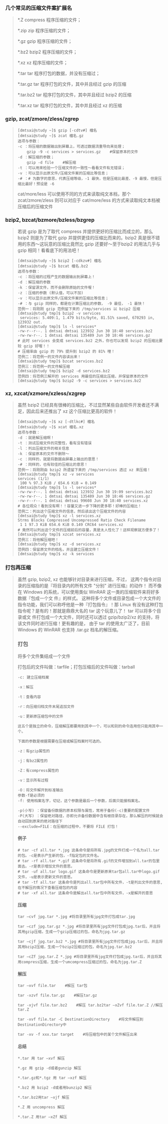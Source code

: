 ### 几个常见的压缩文件案扩展名

> \*.Z compress 程序压缩的文件；
>
> \*.zip zip 程序压缩的文件；
>
> \*.gz gzip 程序压缩的文件；
>
> \*.bz2 bzip2 程序压缩的文件；
>
> \*.xz xz 程序压缩的文件；
>
> \*.tar tar 程序打包的数据，并没有压缩过；
>
> \*.tar.gz tar 程序打包的文件，其中并且经过 gzip 的压缩
>
> \*.tar.bz2 tar 程序打包的文件，其中并且经过 bzip2 的压缩
>
> \*.tar.xz tar 程序打包的文件，其中并且经过 xz 的压缩

### gzip, zcat/zmore/zless/zgrep

> ```
> [dmtsai@study ~]$ gzip [-cdtv#] 檔名
> [dmtsai@study ~]$ zcat 檔名.gz
> 选项与参数：
> -c ：将压缩的数据输出到屏幕上，可透过数据流重导向来处理；
>     gzip -9 -c services > services.gz    #保留原本的文件
> -d ：解压缩的参数；
>     gzip -d file    #解压缩
> -t ：可以用来检验一个压缩文件的一致性～看看文件有无错误；
> -v ：可以显示出原文件/压缩文件案的压缩比等信息；
> -# ：# 为数字的意思，代表压缩等级，-1 最快，但是压缩比最差、-9 最慢，但是压缩比最好！预设是 -6
> ```
>
> cat/more/less 可以使用不同的方式来读取纯文本档，那个 zcat/zmore/zless 则可以对应于 cat/more/less 的方式来读取纯文本档被压缩后的压缩文件

### bzip2, bzcat/bzmore/bzless/bzgrep

> 若说 gzip 是为了取代 compress 并提供更好的压缩比而成立的，那么 bzip2 则是为了取代 gzip 并提供更佳的压缩比而来的。bzip2 真是很不错用的东西～这玩意的压缩比竟然比 gzip 还要好～至于bzip2 的用法几乎与 gzip 相同！看看底下的用法吧！
>
> ```
> [dmtsai@study ~]$ bzip2 [-cdkzv#] 檔名
> [dmtsai@study ~]$ bzcat 檔名.bz2
> 选项与参数：
> -c ：将压缩的过程产生的数据输出到屏幕上！
> -d ：解压缩的参数
> -k ：保留源文件，而不会删除原始的文件喔！
> -z ：压缩的参数 (默认值，可以不加)
> -v ：可以显示出原文件/压缩文件案的压缩比等信息；
> -# ：与 gzip 同样的，都是在计算压缩比的参数， -9 最佳， -1 最快！
> 范例一：将刚刚 gzip 范例留下来的 /tmp/services 以 bzip2 压缩
> [dmtsai@study tmp]$ bzip2 -v services
>  services: 5.409:1, 1.479 bits/byte, 81.51% saved, 670293 in, 123932 out.
> [dmtsai@study tmp]$ ls -l services*
> -rw-r--r--. 1 dmtsai dmtsai 123932 Jun 30 18:40 services.bz2
> -rw-rw-r--. 1 dmtsai dmtsai 135489 Jun 30 18:46 services.gz
> # 此时 services 会变成 services.bz2 之外，你也可以发现 bzip2 的压缩比要较 gzip 好喔！！
> # 压缩率由 gzip 的 79% 提升到 bzip2 的 81% 哩！
> 范例二：将范例一的文件内容读出来！
> [dmtsai@study tmp]$ bzcat services.bz2
> 范例三：将范例一的文件解压缩
> [dmtsai@study tmp]$ bzip2 -d services.bz2
> 范例四：将范例三解开的 services 用最佳的压缩比压缩，并保留原本的文件
> [dmtsai@study tmp]$ bzip2 -9 -c services > services.bz2
> ```

### xz, xzcat/xzmore/xzless/xzgrep

> 虽然 bzip2 已经具有很棒的压缩比，不过显然某些自由软件开发者还不满足，因此后来还推出了 xz 这个压缩比更高的软件！
>
> ```
> [dmtsai@study ~]$ xz [-dtlkc#] 檔名
> [dmtsai@study ~]$ xcat 檔名.xz
> 选项与参数：
> -d ：就是解压缩啊！
> -t ：测试压缩文件的完整性，看有没有错误
> -l ：列出压缩文件的相关信息
> -k ：保留原本的文件不删除～
> -c ：同样的，就是将数据由屏幕上输出的意思！
> -# ：同样的，也有较佳的压缩比的意思！
> 范例一：将刚刚由 bzip2 所遗留下来的 /tmp/services 透过 xz 来压缩！
> [dmtsai@study tmp]$ xz -v services
> services (1/1)
>  100 % 97.3 KiB / 654.6 KiB = 0.149
> [dmtsai@study tmp]$ ls -l services*
> -rw-rw-r--. 1 dmtsai dmtsai 123932 Jun 30 19:09 services.bz2
> -rw-rw-r--. 1 dmtsai dmtsai 135489 Jun 30 18:46 services.gz
> -rw-r--r--. 1 dmtsai dmtsai 99608 Jun 30 18:40 services.xz
> # 各位观众！看到没有啊！！容量又进一步下降的更多耶！好棒的压缩比！
> 范例二：列出这个压缩文件的信息，然后读出这个压缩文件的内容
> [dmtsai@study tmp]$ xz -l services.xz
> Strms Blocks Compressed Uncompressed Ratio Check Filename
>  1 1 97.3 KiB 654.6 KiB 0.149 CRC64 services.xz
> # 竟然可以列出这个文件的压缩前后的容量，真是太人性化了！这样观察就方便多了！
> [dmtsai@study tmp]$ xzcat services.xz
> 范例三：将他解压缩吧！
> [dmtsai@study tmp]$ xz -d services.xz
> 范例四：保留原文件的档名，并且建立压缩文件！
> [dmtsai@study tmp]$ xz -k services
> ```

### 打包再压缩

> 虽然 gzip, bzip2, xz 也能够针对目录来进行压缩，不过， 这两个指令对目录的压缩指的是『将目录内的所有文件 "分别" 进行压缩』的动作！ 而不像在 Windows 的系统，可以使用类似 WinRAR 这一类的压缩软件来将好多数据『包成一个文 件』的样式。 这种将多个文件或目录包成一个大文件的指令功能，我们可以称呼他是一种『打包指令』！那 Linux 有没有这种打包指令呢？是有的！那就是鼎鼎大名的 tar 这个玩意儿了！ tar 可以将多个目录或文 件打包成一个大文件，同时还可以透过 gzip/bzip2/xz 的支持，将该文件同时进行压缩！更有趣的是， 由于 tar 的使用太广泛了，目前 Windows 的 WinRAR 也支持 .tar.gz 档名的解压缩。
>
> ### 打包
>
> 将多个文件集结成一个文件
>
> 打包后的文件叫做：tarfile；打包压缩后的文件叫做：tarball
>
> ```
> -c: 建立压缩档案
>
> -x：解压
>
> -t：查看内容
>
> -r：向压缩归档文件末尾追加文件
>
> -u：更新原压缩包中的文件
>
> 这五个是独立的命令，压缩解压都要用到其中一个，可以和别的命令连用但只能用其中一个。
> ```
>
> ```
> 下面的参数是根据需要在压缩或解压档案时可选的。
>
> -z：有gzip属性的
>
> -j：有bz2属性的
>
> -Z：有compress属性的
>
> -v：显示所有过程
>
> -O：将文件解开到标准输出
> 参数-f是必须的
> -f: 使用档案名字，切记，这个参数是最后一个参数，后面只能接档案名。
>
> -p(小写) ：保留备份数据的原本权限与属性，常用于备份(-c)重要的配置文件
> -P(大写) ：保留绝对路径，亦即允许备份数据中含有根目录存在，那么解压的时候就会自动回到原来的绝对路径下
> --exclude=FILE：在压缩的过程中，不要将 FILE 打包！
> ```
>
> #### 例子
>
> ```
> # tar -cf all.tar *.jpg 这条命令是将所有.jpg的文件打成一个名为all.tar的包。-c是表示产生新的包，-f指定包的文件名。
> # tar -rf all.tar *.gif 这条命令是将所有.gif的文件增加到all.tar的包里面去。-r是表示增加文件的意思。 
> # tar -uf all.tar logo.gif 这条命令是更新原来tar包all.tar中logo.gif文件，-u是表示更新文件的意思。 
> # tar -tf all.tar 这条命令是列出all.tar包中所有文件，-t是列出文件的意思,在不解压的情况下查看压缩包的内容
> # tar -xf all.tar 这条命令是解出all.tar包中所有文件，-x是解开的意思
> ```
>
> #### 压缩
>
> ```
> tar –cvf jpg.tar *.jpg #将目录里所有jpg文件打包成tar.jpg
>
> tar –czf jpg.tar.gz *.jpg #将目录里所有jpg文件打包成jpg.tar后，并且将其用gzip压缩，生成一个gzip压缩过的包，命名为jpg.tar.gz
>
> tar –cjf jpg.tar.bz2 *.jpg #将目录里所有jpg文件打包成jpg.tar后，并且将其用bzip2压缩，生成一个bzip2压缩过的包，命名为jpg.tar.bz2
>
> tar –cZf jpg.tar.Z *.jpg #将目录里所有jpg文件打包成jpg.tar后，并且将其用compress压缩，生成一个umcompress压缩过的包，命名为jpg.tar.Z
> ```
>
> #### 解压
>
> ```
> tar –xvf file.tar    #解压 tar包
>
> tar -xzvf file.tar.gz    #解压tar.gz
>
> tar -xjvf file.tar.bz2    #解压 tar.bz2tar –xZvf file.tar.Z //解压tar.Z
>
> tar -xvf file.tar -C DestinationDirectory    #将文件解压到DestinationDirectory中
>
> tar -xv -f xxx.tar target    #将压缩包中的某个文件解压出来
> ```
>
> #### 总结
>
> ```
> *.tar 用 tar –xvf 解压
>
> *.gz 用 gzip -d或者gunzip 解压
>
> *.tar.gz和*.tgz 用 tar –xzf 解压
>
> *.bz2 用 bzip2 -d或者用bunzip2 解压
>
> *.tar.bz2用tar –xjf 解压
>
> *.Z 用 uncompress 解压
>
> *.tar.Z 用tar –xZf 解压
> ```



